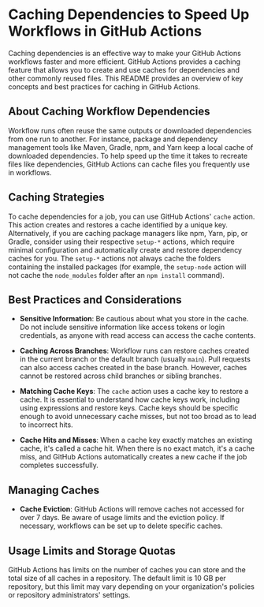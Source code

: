 # Caching Dependencies to Speed Up Workflows in GitHub Actions

Caching dependencies is an effective way to make your GitHub Actions workflows faster and more efficient. GitHub Actions provides a caching feature that allows you to create and use caches for dependencies and other commonly reused files. This README provides an overview of key concepts and best practices for caching in GitHub Actions.

## About Caching Workflow Dependencies

Workflow runs often reuse the same outputs or downloaded dependencies from one run to another. For instance, package and dependency management tools like Maven, Gradle, npm, and Yarn keep a local cache of downloaded dependencies. To help speed up the time it takes to recreate files like dependencies, GitHub Actions can cache files you frequently use in workflows.

## Caching Strategies

To cache dependencies for a job, you can use GitHub Actions' `cache` action. This action creates and restores a cache identified by a unique key. Alternatively, if you are caching package managers like npm, Yarn, pip, or Gradle, consider using their respective `setup-*` actions, which require minimal configuration and automatically create and restore dependency caches for you. The `setup-*` actions not always cache the folders containing the installed packages (for example, the `setup-node` action will not cache the `node_modules` folder after an `npm install` command).

## Best Practices and Considerations

-   **Sensitive Information**: Be cautious about what you store in the cache. Do not include sensitive information like access tokens or login credentials, as anyone with read access can access the cache contents.

-   **Caching Across Branches**: Workflow runs can restore caches created in the current branch or the default branch (usually `main`). Pull requests can also access caches created in the base branch. However, caches cannot be restored across child branches or sibling branches.

-   **Matching Cache Keys**: The `cache` action uses a cache key to restore a cache. It is essential to understand how cache keys work, including using expressions and restore keys. Cache keys should be specific enough to avoid unnecessary cache misses, but not too broad as to lead to incorrect hits.

-   **Cache Hits and Misses**: When a cache key exactly matches an existing cache, it's called a cache hit. When there is no exact match, it's a cache miss, and GitHub Actions automatically creates a new cache if the job completes successfully.

## Managing Caches

-   **Cache Eviction**: GitHub Actions will remove caches not accessed for over 7 days. Be aware of usage limits and the eviction policy. If necessary, workflows can be set up to delete specific caches.

## Usage Limits and Storage Quotas

GitHub Actions has limits on the number of caches you can store and the total size of all caches in a repository. The default limit is 10 GB per repository, but this limit may vary depending on your organization's policies or repository administrators' settings.
